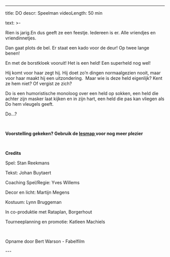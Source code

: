
---
title: DO
descr: Speelman
videoLength: 50 min

text: >-
  <p>Rien is jarig.En dus geeft ze een feestje. Iedereen is er. Alle vriendjes en vriendinnetjes. </p><p>Dan gaat plots de bel. Er staat een kado voor de deur! Op twee lange benen!</p><p>En met de borstkloek vooruit! Het is een held! Een superheld nog wel!</p><p>Hij komt voor haar zegt hij. Hij doet zo’n dingen normaalgezien nooit, maar voor haar maakt hij een uitzondering. &nbsp;Maar wie is deze held eigenlijk? Kent ze hem niet? Of vergist ze zich? </p><p>Do is een humoristische monoloog over een held op sokken, een held die achter zijn masker laat kijken en in zijn hart, een held die pas kan vliegen als Do hem vleugels geeft. </p><p>Do...?</p><p>‍</p><p><strong>Voorstelling gekeken? Gebruik de </strong><a href="http://www.ccberingen.be/mediastorage/FSDocument/237/Lesmap_DO_-_Theater_Speelman.pdf" target="_blank"><strong>lesmap </strong></a><strong>voor nog meer plezier</strong></p><p>‍</p><p><strong>Credits</strong></p><p>Spel: Stan Reekmans</p><p>Tekst: Johan Buytaert</p><p>Coaching Spel/Regie: Yves Willems</p><p>Decor en licht: Martijn Megens</p><p>Kostuum: Lynn Bruggeman</p><p>In co-produktie met Rataplan, Borgerhout</p><p>Tourneeplanning en promotie: Katleen Machiels</p><p>‍</p><p>Opname door Bert Warson - Fabelfilm</p>
---
